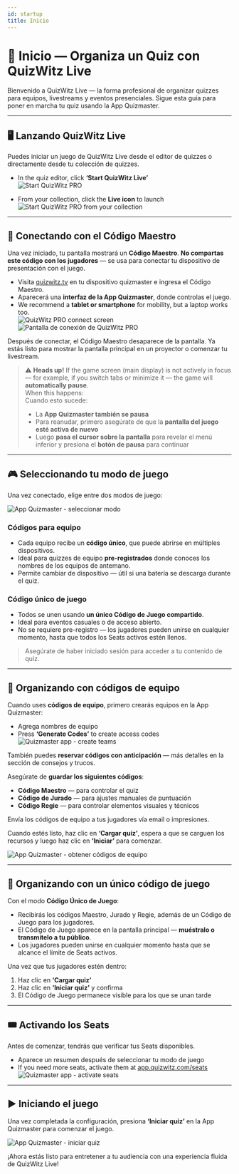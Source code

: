 ```yaml
---
id: startup
title: Inicio
---
```


# 🚀 Inicio — Organiza un Quiz con QuizWitz Live

Bienvenido a QuizWitz Live — la forma profesional de organizar quizzes para equipos, livestreams y eventos presenciales. Sigue esta guía para poner en marcha tu quiz usando la App Quizmaster.

---

## 🖥️ Lanzando QuizWitz Live

Puedes iniciar un juego de QuizWitz Live desde el editor de quizzes o directamente desde tu colección de quizzes.

- In the quiz editor, click **‘Start QuizWitz Live’**\
  ![Start QuizWitz PRO](/images/start-quizwitz-pro.png)

- From your collection, click the **Live icon** to launch\
  ![Start QuizWitz PRO from your collection](/images/start-quizwitz-live.png)

---

## 🔐 Conectando con el Código Maestro

Una vez iniciado, tu pantalla mostrará un **Código Maestro**. **No compartas este código con los jugadores** — se usa para conectar tu dispositivo de presentación con el juego.

- Visita [quizwitz.tv](https://quizwitz.tv) en tu dispositivo quizmaster e ingresa el Código Maestro.
- Aparecerá una **interfaz de la App Quizmaster**, donde controlas el juego.
- We recommend a **tablet or smartphone** for mobility, but a laptop works too.\
  ![QuizWitz PRO connect screen](/images/quizwitz-pro-connect-token.png)\
  ![Pantalla de conexión de QuizWitz PRO](/images/quizwitz-pro-connect-token.png)

Después de conectar, el Código Maestro desaparece de la pantalla. Ya estás listo para mostrar la pantalla principal en un proyector o comenzar tu livestream.

> ⚠️ **Heads up!** If the game screen (main display) is not actively in focus — for example, if you switch tabs or minimize it — the game will **automatically pause**.\
> When this happens:\
> Cuando esto sucede:
>
> - La **App Quizmaster también se pausa**
> - Para reanudar, primero asegúrate de que la **pantalla del juego esté activa de nuevo**
> - Luego **pasa el cursor sobre la pantalla** para revelar el menú inferior y presiona el **botón de pausa** para continuar

---

## 🎮 Seleccionando tu modo de juego

Una vez conectado, elige entre dos modos de juego:

![App Quizmaster - seleccionar modo](/images/quizmaster-app-select-mode.png)

### Códigos para equipo

- Cada equipo recibe un **código único**, que puede abrirse en múltiples dispositivos.
- Ideal para quizzes de equipo **pre-registrados** donde conoces los nombres de los equipos de antemano.
- Permite cambiar de dispositivo — útil si una batería se descarga durante el quiz.

### Código único de juego

- Todos se unen usando **un único Código de Juego compartido**.
- Ideal para eventos casuales o de acceso abierto.
- No se requiere pre-registro — los jugadores pueden unirse en cualquier momento, hasta que todos los Seats activos estén llenos.

> Asegúrate de haber iniciado sesión para acceder a tu contenido de quiz.

---

## 👥 Organizando con códigos de equipo

Cuando uses **códigos de equipo**, primero crearás equipos en la App Quizmaster:

- Agrega nombres de equipo
- Press **‘Generate Codes’** to create access codes\
  ![Quizmaster app - create teams](/images/quizmaster-app-create-teams.png)

También puedes **reservar códigos con anticipación** — más detalles en la sección de consejos y trucos.

Asegúrate de **guardar los siguientes códigos**:

- **Código Maestro** — para controlar el quiz
- **Código de Jurado** — para ajustes manuales de puntuación
- **Código Regie** — para controlar elementos visuales y técnicos

Envía los códigos de equipo a tus jugadores vía email o impresiones.

Cuando estés listo, haz clic en **‘Cargar quiz’**, espera a que se carguen los recursos y luego haz clic en **‘Iniciar’** para comenzar.

![App Quizmaster - obtener códigos de equipo](/images/quizmaster-app-create-teams2.png)

---

## 👤 Organizando con un único código de juego

Con el modo **Código Único de Juego**:

- Recibirás los códigos Maestro, Jurado y Regie, además de un Código de Juego para los jugadores.
- El Código de Juego aparece en la pantalla principal — **muéstralo o transmítelo a tu público**.
- Los jugadores pueden unirse en cualquier momento hasta que se alcance el límite de Seats activos.

Una vez que tus jugadores estén dentro:

1. Haz clic en **‘Cargar quiz’**
2. Haz clic en **‘Iniciar quiz’** y confirma
3. El Código de Juego permanece visible para los que se unan tarde

---

## 🎟️ Activando los Seats

Antes de comenzar, tendrás que verificar tus Seats disponibles.

- Aparece un resumen después de seleccionar tu modo de juego
- If you need more seats, activate them at [app.quizwitz.com/seats](https://app.quizwitz.com/seats)\
  ![Quizmaster app - activate seats](/images/quizmaster-app-seats.png)

---

## ▶️ Iniciando el juego

Una vez completada la configuración, presiona **‘Iniciar quiz’** en la App Quizmaster para comenzar el juego.

![App Quizmaster - iniciar quiz](/images/quizmaster-app-start-quiz.png)

¡Ahora estás listo para entretener a tu audiencia con una experiencia fluida de QuizWitz Live!
